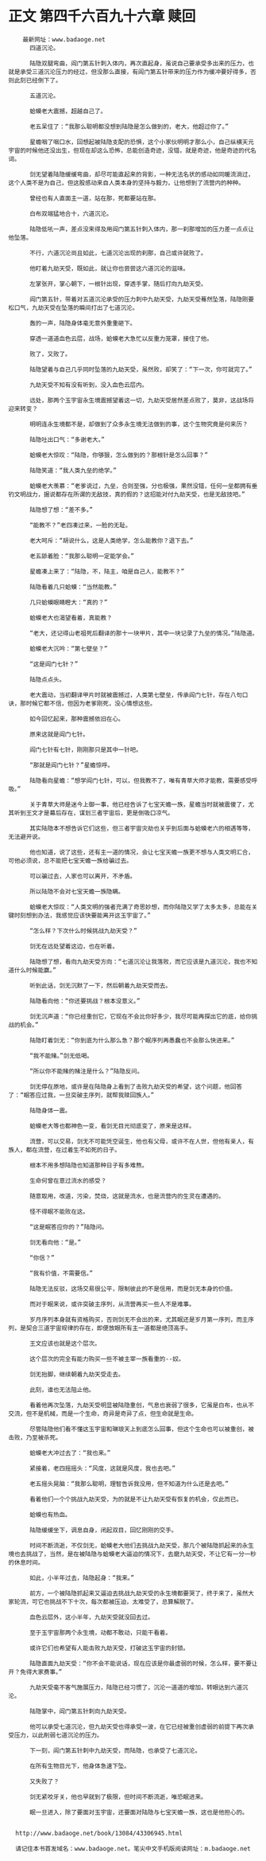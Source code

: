 # 正文 第四千六百九十六章 赎回
        最新网址：www.badaoge.net
          四道沉沦。
      
          陆隐双腿弯曲，阎门第五针刺入体内，再次直起身，虽说自己要承受多出来的压力，也就是承受三道沉沦压力的经过，但没那么直接，有阎门第五针带来的压力作为缓冲要好得多，否则此刻已经倒下了。
      
          五道沉沦。
      
          蛤蟆老大震撼，超越自己了。
      
          老五呆住了：“我那么聪明都没想到陆隐是怎么做到的，老大，他超过你了。”
      
          星蟾咽了咽口水，回想起被陆隐支配的恐惧，这个小家伙明明才那么小，自己纵横天元宇宙的时候他还没出生，但现在却这么恐怖，总能创造奇迹，没错，就是奇迹，他是奇迹的代名词。
      
          剑无望着陆隐缓缓弯曲，却尽可能直起来的背影，一种无法名状的感动如同暖流淌过，这个人类不是为自己，但这股感动来自人类本身的坚持与毅力，让他想到了流营内的种种。
      
          曾经也有人直面主一道，站在那，死都要站在那。
      
          白布双端猛地合十，六道沉沦。
      
          陆隐低吼一声，差点没来得及用阎门第五针刺入体内，那一刹那增加的压力差一点点让他坠落。
      
          不行，六道沉沦尚且如此，七道沉沦出现的刹那，自己或许就败了。
      
          他盯着九劫天受，既如此，就让你也尝尝这六道沉沦的滋味。
      
          左掌张开，掌心朝下，一根针出现，穿透手掌，随后打向九劫天受。
      
          阎门第五针，带着对五道沉沦承受的压力刺中九劫天受，九劫天受蓦然坠落，陆隐刚要松口气，九劫天受在坠落的瞬间打出了七道沉沦。
      
          轰的一声，陆隐身体毫无意外重重砸下。
      
          穿透一道道血色云层，战场，蛤蟆老大急忙以反重力笼罩，接住了他。
      
          败了，又败了。
      
          陆隐望着与自己几乎同时坠落的九劫天受，虽然败，却笑了：“下一次，你可就完了。”
      
          九劫天受不知有没有听到，没入血色云层内。
      
          远处，那两个玉宇宙永生境震撼望着这一切，九劫天受居然差点败了，莫非，这战场将迎来转变？
      
          明明连永生境都不是，却做到了众多永生境无法做到的事，这个生物究竟是何来历？
      
          陆隐吐出口气：“多谢老大。”
      
          蛤蟆老大惊叹：“陆隐，你够狠，怎么做到的？那根针是怎么回事？”
      
          陆隐笑道：“我人类九垒的绝学。”
      
          蛤蟆老大羡慕：“老爹说过，九垒，合则至强，分也极强，果然没错，任何一垒都拥有垂钓文明战力，据说都存在所谓的无敌技，真的假的？这招能对付九劫天受，也是无敌技吧。”
      
          陆隐想了想：“差不多。”
      
          “能教不？”老四凑过来，一脸的无耻。
      
          老大呵斥：“胡说什么，这是人类绝学，怎么能教你？退下去。”
      
          老五舔着脸：“我那么聪明一定能学会。”
      
          星蟾凑上来了：“陆隐，不，陆主，咱是自己人，能教不？”
      
          陆隐看着几只蛤蟆：“当然能教。”
      
          几只蛤蟆眼睛瞪大：“真的？”
      
          蛤蟆老大也渴望看着，真能教？
      
          “老大，还记得山老祖死后翻译的那十一块甲片，其中一块记录了九垒的情况。”陆隐道。
      
          蛤蟆老大沉吟：“第七壁垒？”
      
          “这是阎门七针？”
      
          陆隐点点头。
      
          老大震动，当初翻译甲片时就被震撼过，人类第七壁垒，传承阎门七针，存在八句口诀，那时候它都不信，但因为老爹刚死，没心情想这些。
      
          如今回忆起来，那种震撼依旧在心。
      
          原来这就是阎门七针。
      
          阎门七针有七针，刚刚那只是其中一针吧。
      
          “那就是阎门七针？”星蟾惊呼。
      
          陆隐看向星蟾：“想学阎门七针，可以，但我教不了，唯有青草大师才能教，需要感受呼吸。”
      
          关于青草大师是迷今上御一事，他已经告诉了七宝天蟾一族，星蟾当时就被震傻了，尤其听到王文才是幕后存在，谋划三者宇宙后，更是倒吸口凉气。
      
          其实陆隐本不想告诉它们这些，但三者宇宙灾劫也关乎到后面与蛤蟆老六的相遇等等，无法避开说。
      
          他也知道，说了这些，还有主一道的情况，会让七宝天蟾一族更不想与人类文明汇合，可他必须说，总不能把七宝天蟾一族给骗过去。
      
          可以骗过去，人家也可以离开，不矛盾。
      
          所以陆隐不会对七宝天蟾一族隐瞒。
      
          蛤蟆老大惊叹：“人类文明的强者充满了奇思妙想，而你陆隐又学了太多太多，总能在关键时刻想到办法，我感觉应该快要能离开这玉宇宙了。”
      
          “怎么样？下次什么时候挑战九劫天受？”
      
          剑无在远处望着这边，也在听着。
      
          陆隐想了想，看向九劫天受方向：“七道沉沦让我落败，而它应该是九道沉沦，我也不知道什么时候能赢。”
      
          听到此话，剑无沉默了一下，然后朝着九劫天受而去。
      
          陆隐看向他：“你还要挑战？根本没意义。”
      
          剑无沉声道：“你已经重创它，它现在不会比你好多少，我尽可能再探出它的底，给你挑战的机会。”
      
          陆隐盯着剑无：“你到底为什么那么急？那个眠序列再愚蠢也不会那么快进来。”
      
          “我不能赌。”剑无低喝。
      
          “所以你不能赌的赌注是什么？”陆隐反问。
      
          剑无停在原地，或许是在陆隐身上看到了击败九劫天受的希望，这个问题，他回答了：“眠答应过我，一旦突破主序列，就帮我赎回族人。”
      
          陆隐身体一震。
      
          蛤蟆老大等也都神色一变，看剑无目光彻底变了，原来是这样。
      
          流营，可以交易，剑无不可能凭空诞生，他也有父母，或许不在人世，但他有亲人，有族人，都在流营，在过着生不如死的日子。
      
          根本不用多想陆隐也知道那种日子有多难熬。
      
          生命何曾在意过流水的感受？
      
          随意取用，改道，污染，焚烧，这就是流水，也是流营内的生灵在遭遇的。
      
          怪不得眠不能败在这。
      
          “这是眠答应你的？”陆隐问。
      
          剑无看向他：“是。”
      
          “你信？”
      
          “我有价值，不需要信。”
      
          陆隐无法反驳，这场交易很公平，限制彼此的不是信用，而是剑无本身的价值。
      
          而对于眠来说，或许突破主序列，从流营再买一些人不是难事。
      
          岁月序列本身就有资格购买，否则剑无不会出的来，尤其眠还是岁月第一序列，而主序列，是契合三道宇宙规律的存在，即便放眼所有主一道都是绝顶高手。
      
          王文应该也就是这个层次。
      
          这个层次的完全有能力购买一些不被主宰一族看重的--奴。
      
          剑无抬脚，继续朝着九劫天受走去。
      
          此刻，谁也无法阻止他。
      
          看着他再次坠落，九劫天受明显被陆隐重创，气息也衰弱了很多，它虽是白布，也从不交流，但不是机械，而是一个生命，奇异是奇异了点，但生命就是生命。
      
          尽管陆隐他们看不懂这玉宇宙和琳琅天上到底怎么回事，但这个生命也可以被重创，被击败，乃至被杀死。
      
          蛤蟆老大冲过去了：“我也来。”
      
          紧接着，老四摇摇头：“风度，这就是风度，我也去吧。”
      
          老五摇头晃脑：“我那么聪明，理智告诉我没用，但不知道为什么还是去吧。”
      
          看着他们一个个挑战九劫天受，为的就是不让九劫天受有恢复的机会，仅此而已。
      
          蛤蟆也有热血。
      
          陆隐缓缓坐下，调息自身，闭起双目，回忆刚刚的交手。
      
          时间不断流逝，不仅剑无，蛤蟆老大他们去挑战九劫天受，那几个被陆隐抓起来的永生境也去挑战了，当然，是在被陆隐与蛤蟆老大逼迫的情况下，去磨九劫天受，不让它有一分一秒的休息时间。
      
          如此，小半年过去，陆隐起身：“我来。”
      
          前方，一个被陆隐抓起来又逼迫去挑战九劫天受的永生境都要哭了，终于来了，虽然大家轮流，可它也挑战不下十次，每次都被压迫，太难受了，总算解脱了。
      
          血色云层外，这小半年，九劫天受就没回去过。
      
          至于玉宇宙那两个永生境，动都不敢动，只能干看着。
      
          或许它们也希望有人能击败九劫天受，打破这玉宇宙的封锁。
      
          陆隐直面九劫天受：“你不会不能说话，现在应该是你最虚弱的时候，怎么样，要不要让开？免得大家费事。”
      
          九劫天受毫不客气施展压力，陆隐已经习惯了，沉沦一道道的增加，转眼达到六道沉沦。
      
          陆隐掌中，阎门第五针刺向九劫天受。
      
          他可以承受七道沉沦，但九劫天受也得承受一波，在它已经被重创虚弱的前提下再次承受压力，以此削弱七道沉沦的压力。
      
          下一刻，阎门第五针刺中九劫天受，而陆隐，也承受了七道沉沦。
      
          在所有生物目光下，他身体急速下坠。
      
          又失败了？
      
          剑无紧咬牙关，他也早就到了极限，但时间不断流逝，唯恐眠进来。
      
          眠一旦进入，除了要面对玉宇宙，还要面对陆隐与七宝天蟾一族，这也是他担心的。
      
      
      http://www.badaoge.net/book/13084/43306945.html
      
      请记住本书首发域名：www.badaoge.net。笔尖中文手机版阅读网址：m.badaoge.net